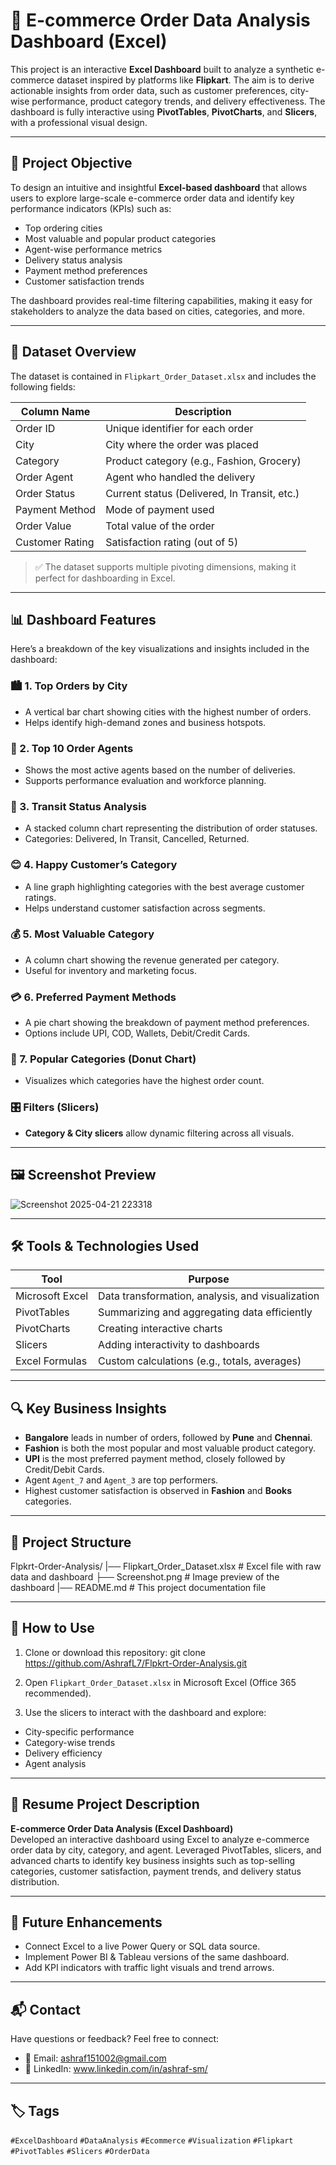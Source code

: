 # 🛒 E-commerce Order Data Analysis Dashboard (Excel)

This project is an interactive **Excel Dashboard** built to analyze a synthetic e-commerce dataset inspired by platforms like **Flipkart**. The aim is to derive actionable insights from order data, such as customer preferences, city-wise performance, product category trends, and delivery effectiveness. The dashboard is fully interactive using **PivotTables**, **PivotCharts**, and **Slicers**, with a professional visual design.

---

## 📌 Project Objective

To design an intuitive and insightful **Excel-based dashboard** that allows users to explore large-scale e-commerce order data and identify key performance indicators (KPIs) such as:

- Top ordering cities
- Most valuable and popular product categories
- Agent-wise performance metrics
- Delivery status analysis
- Payment method preferences
- Customer satisfaction trends

The dashboard provides real-time filtering capabilities, making it easy for stakeholders to analyze the data based on cities, categories, and more.

---

## 🧾 Dataset Overview

The dataset is contained in `Flipkart_Order_Dataset.xlsx` and includes the following fields:

| Column Name         | Description                                  |
|---------------------|----------------------------------------------|
| Order ID            | Unique identifier for each order             |
| City                | City where the order was placed              |
| Category            | Product category (e.g., Fashion, Grocery)    |
| Order Agent         | Agent who handled the delivery               |
| Order Status        | Current status (Delivered, In Transit, etc.) |
| Payment Method      | Mode of payment used                         |
| Order Value         | Total value of the order                     |
| Customer Rating     | Satisfaction rating (out of 5)               |

> ✅ The dataset supports multiple pivoting dimensions, making it perfect for dashboarding in Excel.

---

## 📊 Dashboard Features

Here’s a breakdown of the key visualizations and insights included in the dashboard:

### 🏙️ 1. **Top Orders by City**
- A vertical bar chart showing cities with the highest number of orders.
- Helps identify high-demand zones and business hotspots.

### 👤 2. **Top 10 Order Agents**
- Shows the most active agents based on the number of deliveries.
- Supports performance evaluation and workforce planning.

### 🚚 3. **Transit Status Analysis**
- A stacked column chart representing the distribution of order statuses.
- Categories: Delivered, In Transit, Cancelled, Returned.

### 😊 4. **Happy Customer’s Category**
- A line graph highlighting categories with the best average customer ratings.
- Helps understand customer satisfaction across segments.

### 💰 5. **Most Valuable Category**
- A column chart showing the revenue generated per category.
- Useful for inventory and marketing focus.

### 💳 6. **Preferred Payment Methods**
- A pie chart showing the breakdown of payment method preferences.
- Options include UPI, COD, Wallets, Debit/Credit Cards.

### 🔁 7. **Popular Categories (Donut Chart)**
- Visualizes which categories have the highest order count.

### 🎛️ Filters (Slicers)
- **Category & City slicers** allow dynamic filtering across all visuals.

---

## 🖼️ Screenshot Preview


![Screenshot 2025-04-21 223318](https://github.com/user-attachments/assets/4916b4e8-f252-4006-9e70-436de4a1216c)

---

## 🛠 Tools & Technologies Used

| Tool        | Purpose                                           |
|-------------|---------------------------------------------------|
| Microsoft Excel | Data transformation, analysis, and visualization |
| PivotTables   | Summarizing and aggregating data efficiently     |
| PivotCharts   | Creating interactive charts                      |
| Slicers       | Adding interactivity to dashboards               |
| Excel Formulas | Custom calculations (e.g., totals, averages)   |

---

## 🔍 Key Business Insights

- **Bangalore** leads in number of orders, followed by **Pune** and **Chennai**.
- **Fashion** is both the most popular and most valuable product category.
- **UPI** is the most preferred payment method, closely followed by Credit/Debit Cards.
- Agent `Agent_7` and `Agent_3` are top performers.
- Highest customer satisfaction is observed in **Fashion** and **Books** categories.

---

## 📁 Project Structure

Flpkrt-Order-Analysis/ 
  |── Flipkart_Order_Dataset.xlsx # Excel file with raw data and dashboard 
  ├── Screenshot.png # Image preview of the dashboard 
  |── README.md # This project documentation file

---

## 📌 How to Use

1. Clone or download this repository:
git clone https://github.com/AshrafL7/Flpkrt-Order-Analysis.git


2. Open `Flipkart_Order_Dataset.xlsx` in Microsoft Excel (Office 365 recommended).

3. Use the slicers to interact with the dashboard and explore:
- City-specific performance
- Category-wise trends
- Delivery efficiency
- Agent analysis

---

## 📝 Resume Project Description

**E-commerce Order Data Analysis (Excel Dashboard)**  
Developed an interactive dashboard using Excel to analyze e-commerce order data by city, category, and agent. Leveraged PivotTables, slicers, and advanced charts to identify key business insights such as top-selling categories, customer satisfaction, payment trends, and delivery status distribution.

---

## 🚀 Future Enhancements

- Connect Excel to a live Power Query or SQL data source.
- Implement Power BI & Tableau versions of the same dashboard.
- Add KPI indicators with traffic light visuals and trend arrows.

---

## 📬 Contact

Have questions or feedback? Feel free to connect:

- 📧 Email: ashraf151002@gmail.com
- 💼 LinkedIn: www.linkedin.com/in/ashraf-sm/

---

## 🏷️ Tags

`#ExcelDashboard` `#DataAnalysis` `#Ecommerce` `#Visualization` `#Flipkart` `#PivotTables` `#Slicers` `#OrderData`




